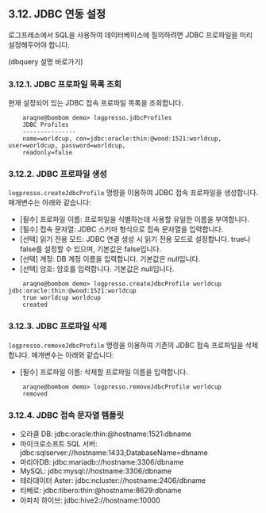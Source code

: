 ## 3.12. JDBC 연동 설정 ##

로그프레소에서 SQL을 사용하여 데이터베이스에 질의하려면 JDBC 프로파일을 미리 설정해두어야 합니다.

(dbquery 설명 바로가기)

### 3.12.1. JDBC 프로파일 목록 조회 ###

현재 설정되어 있는 JDBC 접속 프로파일 목록을 조회합니다.

~~~
    araqne@bombom demo> logpresso.jdbcProfiles
    JDBC Profiles
    ---------------
    name=worldcup, con=jdbc:oracle:thin:@wood:1521:worldcup, user=worldcup, password=worldcup,
    readonly=false
~~~

### 3.12.2. JDBC 프로파일 생성 ###

`logpresso.createJdbcProfile` 명령을 이용하여 JDBC 접속 프로파일을 생성합니다. 매개변수는 아래와 같습니다:
* [필수] 프로파일 이름: 프로파일을 식별하는데 사용할 유일한 이름을 부여합니다.
* [필수] 접속 문자열: JDBC 스키마 형식으로 접속 문자열을 입력합니다.
* [선택] 읽기 전용 모드: JDBC 연결 생성 시 읽기 전용 모드로 설정합니다. true나 false를 설정할 수 있으며, 기본값은 false입니다.
* [선택] 계정: DB 계정 이름을 입력합니다. 기본값은 null입니다.
* [선택] 암호: 암호를 입력합니다. 기본값은 null입니다.

~~~
	araqne@bombom demo> logpresso.createJdbcProfile worldcup jdbc:oracle:thin:@wood:1521:worldcup
    true worldcup worldcup
    created
~~~

### 3.12.3. JDBC 프로파일 삭제 ###

`logpresso.removeJdbcProfile` 명령을 이용하여 기존의 JDBC 접속 프로파일을 삭제합니다. 매개변수는 아래와 같습니다:
* [필수] 프로파일 이름: 삭제할 프로파일 이름을 입력합니다.
~~~
    araqne@bombom demo> logpresso.removeJdbcProfile worldcup
    removed
~~~

### 3.12.4. JDBC 접속 문자열 템플릿 ###

* 오라클 DB: jdbc:oracle:thin:@hostname:1521:dbname
* 마이크로소프트 SQL 서버: jdbc:sqlserver://hostname:1433;DatabaseName=dbname
* 마리아DB: jdbc:mariadb://hostname:3306/dbname
* MySQL: jdbc:mysql://hostname:3306/dbname
* 테라데이터 Aster: jdbc:ncluster://hostname:2406/dbname
* 티베로: jdbc:tibero:thin:@hostname:8629:dbname
* 아파치 하이브: jdbc:hive2://hostname:10000



